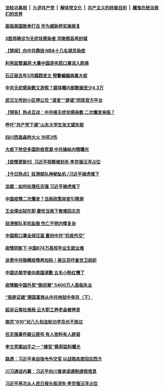 

####  [法轮功真相](../../../../basic/blob/master/README.md?t=04020630) &nbsp;|&nbsp; [九评共产党](../../../../9ping.md/blob/master/README.md?t=04020630) &nbsp;|&nbsp; [解体党文化](../../../../jtdwh.md/blob/master/README.md?t=04020630)  &nbsp;|&nbsp; [共产主义的终极目的](../../../../gczydzjmd.md/blob/master/README.md?t=04020630) &nbsp;|&nbsp; [魔鬼在统治我们的世界](../../../../mgztzwmdsj.md/blob/master/README.md?t=04020630) 

#### [面临美国致命打击 华为威胁将实施报复](../pages/prog204/a102813703.md?t=04020630) 

#### [3医师确诊为无症状感染者 河南郏县再封城](../pages/prog204/a102813689.md?t=04020630) 

#### [【禁闻】向中共靠拢  NBA十几名球员染疫](../pages/prog204/a102813701.md?t=04020630) 

#### [利用监管漏洞 大量中国造劣质口罩流入欧美](../pages/prog204/a102813683.md?t=04020630) 

#### [石正丽去年3月蹊跷发文 预警蝙蝠病毒大疫](../pages/prog204/a102813659.md?t=04020630) 

#### [中共无症感染数又造假？媒体曝内部数据至少4.3万](../pages/prog204/a102813556.md?t=04020630) 

#### [武汉又传封小区停公交 “谣言”“辟谣”同现官方平台](../pages/prog204/a102813542.md?t=04020630) 

#### [【预告】热点互动：中共报无症状感染数 二次爆发来临？](../pages/prog204/a102813506.md?t=04020630) 

#### [呼吁“共产党下课”山东大学生张文斌失联](../pages/prog204/a102813356.md?t=04020630) 

#### [四川西昌森林大火 19死3伤](../pages/prog204/a102813375.md?t=04020630) 

#### [大疫下抢空多国防疫资源 中共操纵内情曝光](../pages/prog204/a102813364.md?t=04020630) 

#### [【疫情更新9】习近平视察被封杀 李克强汪洋占位](../pages/prog204/a102811401.md?t=04020630) 

#### [【今日热点】驻港部队神秘坠机 /习近平骑虎难下](../pages/prog204/a102813332.md?t=04020630) 

#### [法媒：如何处理任志强 习近平骑虎难下](../pages/prog204/a102813297.md?t=04020630) 

#### [中国疫情二次爆发？当局政策突变引猜测](../pages/prog204/a102813285.md?t=04020630) 

#### [王全璋出狱在即 妻忧当局下套难回北京](../pages/prog204/a102813262.md?t=04020630) 

#### [驻港部队军机坠毁 伤亡不明内情复杂](../pages/prog204/a102813248.md?t=04020630) 

#### [中国假口罩全球泛滥 重创中共“抗疫外交”](../pages/prog204/a102813222.md?t=04020630) 

#### [疫情阴影下 中国874万高校毕业生就业难](../pages/prog204/a102813224.md?t=04020630) 

#### [追责中共隐瞒疫情再加码！美议员吁查世卫组织](../pages/prog204/a102813221.md?t=04020630) 

#### [中国访美学者向美国道歉 五毛小粉红懵了](../pages/prog204/a102813193.md?t=04020630) 

#### [疫情酿中国外贸“倒闭潮” 5400万人面临失业](../pages/prog204/a102813136.md?t=04020630) 

#### [“我是证据”德国富商从中共地狱中幸存（下）](../pages/prog204/a102813191.md?t=04020630) 

#### [起诉云南社保局 云大职工养老金被停发](../pages/prog204/a102813171.md?t=04020630) 

#### [南京“610”对八九旬法轮功学员也不放过](../pages/prog204/a102813146.md?t=04020630) 

#### [任志强事件疑云密布 有人放料有人辟谣](../pages/prog204/a102813107.md?t=04020630) 

#### [李文亮案凶手之一 “裸官”蔡莉猛料曝光](../pages/prog204/a102813064.md?t=04020630) 

#### [路透：习近平亲自指令外交官 以战狼态度回应西方](../pages/prog204/a102813047.md?t=04020630) 

#### [川习通话内幕：习近平向川普承诺遏制虚假信息](../pages/prog204/a102813037.md?t=04020630) 

#### [习近平再次从人民日报头版消失 李克强汪洋占位](../pages/prog204/a102813010.md?t=04020630) 

